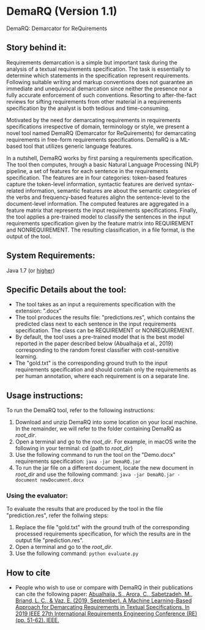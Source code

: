 # DemaRQ (Version 1.1) #
DemaRQ: Demarcator for ReQuirements

## Story behind it: ##
Requirements demarcation is a simple but important task during the analysis of a textual requirements specification. The task is essentially to determine which statements in the specification represent requirements. Following suitable writing and markup conventions does not guarantee an immediate and unequivocal demarcation since neither the presence nor a fully accurate enforcement of such conventions. Resorting to after-the-fact reviews for sifting requirements from other material in a requirements specification by the analyst is both tedious and time-consuming. 

Motivated by the need for demarcating requirements in requirements specifications irrespective of domain, terminology or style, we present a novel tool named DemaRQ (Demarcator for ReQuirements) for demarcating requirements in free-form requirements specifications. DemaRQ is a ML-based tool that utilizes generic language features.

In a nutshell, DemaRQ works by first parsing a requirements specification. The tool then computes, hrough a basic Natural Language Processing (NLP) pipeline, a set of features for each sentence in the requirements specification. The features are in four categories: token-based features capture the token-level information, syntactic features are derived syntax-related information, semantic features are about the semantic categories of the verbs and frequency-based features alighn the sentence-level to the document-level information. The computed features are aggregated in a feature matrix that represents the input requirements specifications. Finally, the tool applies a pre-trained model to classify the sentences in the input requirements specification given by the feature matrix into REQUIREMENT and NONREQUIREMENT. The resulting classification, in a file format, is the output of the tool. 

## System Requirements: ##
Java 1.7 (or [higher](https://www.oracle.com/java/technologies/javase-jre8-downloads.html))

## Specific Details about the tool:
- The tool takes as an input a requirements specification with the extension: ".docx"
- The tool produces the results file: "predictions.res", which contains the predicted class next to each sentence in the input requirements specification. The class can be REQUIREMENT or NONREQUIREMENT.
- By default, the tool uses a pre-trained model that is the best model reported in the paper described below (Abualhaija et al., 2019) corresponding to the random forest classifier with cost-sensitive learning.
- The "gold.txt" is the corresponding ground truth to the input requirements specification and should contain only the requirements as per human annotation, where each requirement is on a separate line. 
  
## Usage instructions: ##

To run the DemaRQ tool, refer to the following instructions:

1. Download and unzip DemaRQ into some location on your local machine. In the remainder, we will refer to the folder containing DemaRQ as *root_dir*.
2. Open a terminal and go to the *root_dir*. For example, in macOS write the following in your terminal: cd {path to *root_dir*}
3. Use the following command to run the tool on the "Demo.docx" requirements specification: 
```java -jar DemaRQ.jar```
4. To run the jar file on a different document, locate the new document in *root_dir* and use the 
following command: 
```java -jar DemaRQ.jar -document newDocument.docx```

### Using the evaluator: ###
To evaluate the results that are produced by the tool in the file "prediction.res", refer the follwing steps:
1. Replace the file "gold.txt" with the ground truth of the corresponding processed requirements specification, for which the results are in the output file "prediction.res".
2. Open a terminal and go to the *root_dir*. 
3. Use the following command: 
```python evaluate.py```


## How to cite
- People who wish to use or compare with DemaRQ in their publications can cite the following paper: 
[Abualhaija, S., Arora, C., Sabetzadeh, M., Briand, L. C., & Vaz, E. (2019, September). A Machine Learning-Based Approach for Demarcating Requirements in Textual Specifications. In 2019 IEEE 27th International Requirements Engineering Conference (RE) (pp. 51-62). IEEE.](https://orbilu.uni.lu/bitstream/10993/39889/1/AASBV_RE19_AuthorPreprint.pdf)
